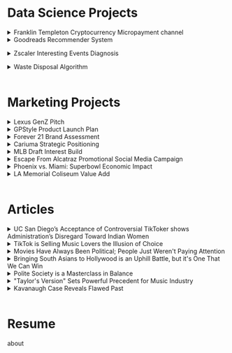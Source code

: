 # Data Science Projects 
<details>
<summary> Franklin Templeton Cryptocurrency Micropayment channel </summary>
 
Check out the [Project Website](https://medhaupadhyay.github.io/Micropayment-Channel-Public-Website/)!

<img src="https://github.com/medhaupadhyay/portfolio/assets/81603081/f4406e0b-a3d1-44b2-8044-a816f608e366">
<br> </details>


<details>
<summary>Goodreads Recommender System</summary>
<img src="https://github.com/medhaupadhyay/portfolio/assets/81603081/56c7f3ab-0128-4e8b-b57c-1f447fb6c79b" style="height:400px;">
<img src="https://github.com/medhaupadhyay/portfolio/assets/81603081/f9d1cdac-06e2-4ea4-bf5d-8ce00ad02fa2" style="height:400px;">
 <img src="https://github.com/medhaupadhyay/portfolio/assets/81603081/edbe09fa-55db-4ed4-93a6-5f176b903d13" style="height:400px;">
 <img src="https://github.com/medhaupadhyay/portfolio/assets/81603081/df07aee6-e502-43a3-9046-f099a7f35091" style="height:400px;">
 <img src="https://github.com/medhaupadhyay/portfolio/assets/81603081/328dd6e2-120a-4731-9db2-ec671415ef19" style="height:400px;">
 <img src="https://github.com/medhaupadhyay/portfolio/assets/81603081/b8a2d88a-a6a6-4c7b-8022-7efcfb1be5e2" style="height:400px;">
 <img src="https://github.com/medhaupadhyay/portfolio/assets/81603081/0670e8ed-6a0f-41b6-bf67-ac8895bddb9f" style="height:400px;">
 <img src="https://github.com/medhaupadhyay/portfolio/assets/81603081/20f40eae-2dbf-44a0-8e4a-9e89659ce6e1" style="height:400px;">
  <img src="https://github.com/medhaupadhyay/portfolio/assets/81603081/c45231df-8faf-4700-a6b7-c8292932457d" style="height:400px;">
 <img src="https://github.com/medhaupadhyay/portfolio/assets/81603081/eeaec8fa-f11d-4523-a623-0e2d4785225d" style="height:400px;">
 <img src="https://github.com/medhaupadhyay/portfolio/assets/81603081/652834a2-7d2d-4acc-9661-749d351f19b7" style="height:400px;">
 <img src="https://github.com/medhaupadhyay/portfolio/assets/81603081/b88199e2-5270-42c7-b4ca-011e15414397" style="height:400px;">
 <img src="https://github.com/medhaupadhyay/portfolio/assets/81603081/ba95b7c4-d58a-4a1a-b8af-f084b03f2181" style="height:400px;">
 
 <br></details>


<details>
<summary>Zscaler Interesting Events Diagnosis</summary>
<img src="https://github.com/medhaupadhyay/portfolio/assets/81603081/3e7a37b2-e0bf-485e-9307-7003df74ca09" style="height:400px;">
<img src="https://github.com/medhaupadhyay/portfolio/assets/81603081/bab4269a-8992-4e54-993a-e9cbd2f14dad" style="height:400px;">
<img src="https://github.com/medhaupadhyay/portfolio/assets/81603081/80ec5112-b085-4e81-b947-308d72be2deb" style="height:400px;">
<img src="https://github.com/medhaupadhyay/portfolio/assets/81603081/b5ff1312-cb0c-4dcb-be4f-70b08fb23794" style="height:400px;">
<img src="https://github.com/medhaupadhyay/portfolio/assets/81603081/8377e130-0048-4e38-884b-6d5b31f3918b" style="height:400px;">
<img src="https://github.com/medhaupadhyay/portfolio/assets/81603081/31d41596-c219-45e7-b496-5bd5ccc1fd5b" style="height:400px;">
<img src="https://github.com/medhaupadhyay/portfolio/assets/81603081/78ea7bb3-1e6c-475a-bc5e-e6be57eab4d5" style="height:400px;">
<img src="https://github.com/medhaupadhyay/portfolio/assets/81603081/3619884a-7c59-41f9-9676-23f4c8217e94" style="height:400px;">
<img src="https://github.com/medhaupadhyay/portfolio/assets/81603081/b98f1b94-94a9-425e-bcd9-ed8f23ef38ea" style="height:400px;">
<img src="https://github.com/medhaupadhyay/portfolio/assets/81603081/30c8d5bf-6ec4-4835-87f8-bc565bc744bc" style="height:400px;">
<img src="https://github.com/medhaupadhyay/portfolio/assets/81603081/abdd3720-24db-44c9-adfd-964558c3aac6" style="height:400px;">
<img src="https://github.com/medhaupadhyay/portfolio/assets/81603081/67c20db9-f880-4ea6-867a-a916bfe781d2" style="height:400px;">
<img src="https://github.com/medhaupadhyay/portfolio/assets/81603081/c12fbcbc-278f-4ab0-8b60-5c423b9dc8e5" style="height:400px;">
<img src="https://github.com/medhaupadhyay/portfolio/assets/81603081/f254f210-0652-496b-a125-57835617022c" style="height:400px;">
<img src="https://github.com/medhaupadhyay/portfolio/assets/81603081/5796829a-c8a9-41f5-b62a-9bc7da5a76b1" style="height:400px;">
<img src="https://github.com/medhaupadhyay/portfolio/assets/81603081/6f57f1dc-5d8f-467a-9bdc-73d6e42d67c1" style="height:400px;">
<img src="https://github.com/medhaupadhyay/portfolio/assets/81603081/51817dbb-e72b-45a4-896d-fc2ce0a79319" style="height:400px;">
<img src="https://github.com/medhaupadhyay/portfolio/assets/81603081/3e4c7444-2033-465e-ac92-05a1f508e46f" style="height:400px;">


 <br></details>


<details>
<summary>Waste Disposal Algorithm</summary>
<img src="https://github.com/medhaupadhyay/portfolio/assets/81603081/6c8e421a-7ef2-41ba-acc9-6d90be32507b" style="height:400px;">
<img src="https://github.com/medhaupadhyay/portfolio/assets/81603081/4eb88d61-f5fa-4612-a12f-b61c75856a7a" style="height:400px;">
<img src="https://github.com/medhaupadhyay/portfolio/assets/81603081/1e3cd897-26b6-4c3b-8bd6-39241bbe40ca" style="height:400px;">
<img src="https://github.com/medhaupadhyay/portfolio/assets/81603081/57031355-996a-4b7e-af4d-ee0affd74e19" style="height:400px;">
<img src="https://github.com/medhaupadhyay/portfolio/assets/81603081/273c9106-66f1-4ff3-8c72-e2b46b3133ee" style="height:400px;">
<img src="https://github.com/medhaupadhyay/portfolio/assets/81603081/a8ff1f23-bd20-41e7-93ff-46032a43bbf0" style="height:400px;">
<img src="https://github.com/medhaupadhyay/portfolio/assets/81603081/9f752ac3-7504-44fc-93cb-48d572f367ad" style="height:400px;">
<img src="https://github.com/medhaupadhyay/portfolio/assets/81603081/b36394b1-933a-4c61-920e-20414a4a66d2" style="height:400px;">
<img src="https://github.com/medhaupadhyay/portfolio/assets/81603081/c8ab7d61-490a-49ad-b7a2-719bba4a0a39" style="height:400px;">
<img src="https://github.com/medhaupadhyay/portfolio/assets/81603081/3d42e23b-7e61-4cf8-a1b5-776e0d1613ae" style="height:400px;">
<img src="https://github.com/medhaupadhyay/portfolio/assets/81603081/152c2a30-a70e-4d85-a3e6-3edfffea2fe2" style="height:400px;">
 
 <br>
</details>
<br>

# Marketing Projects 
<details>
<summary> Lexus GenZ Pitch </summary>
about 
 <br>
 <br></details>

<details>
<summary> GPStyle Product Launch Plan </summary>
about 
 <br>
 <br></details>

<details>
<summary> Forever 21 Brand Assessment </summary>
about 
 <br>
 <br></details>

 <details>
<summary> Cariuma Strategic Positioning </summary>
about 
 <br>
 <br></details>

 <details>
<summary> MLB Draft Interest Build </summary>
about 
 <br>
 <br></details>

<details>
<summary> Escape From Alcatraz Promotional Social Media Campaign </summary>
about 
 <br>
 <br></details>

 <details>
<summary> Phoenix vs. Miami: Superbowl Economic Impact </summary>
about 
 <br>
 <br></details>

 <details>
<summary> LA Memorial Coliseum Value Add </summary>
about 
 <br>
 <br></details> <br>

# Articles 
<details>
<summary> UC San Diego’s Acceptance of Controversial TikToker shows Administration’s Disregard Toward Indian Women </summary>
about 
 <br>
 <br></details>

 <details>
<summary>  TikTok is Selling Music Lovers the Illusion of Choice </summary>
about 
 <br>
 <br></details>

 <details>
<summary> Movies Have Always Been Political; People Just Weren't Paying Attention </summary>
about 
 <br>
 <br></details>

 <details>
<summary> Bringing South Asians to Hollywood is an Uphill Battle, but it's One That We Can Win  </summary>
about 
 <br>
 <br></details>

 <details>
<summary> Polite Society is a Masterclass in Balance </summary>
about 
 <br>
 <br></details>

 <details>
<summary> "Taylor's Version" Sets Powerful Precedent for Music Industry </summary>
about 
 <br>
 <br></details>

 <details>
<summary> Kavanaugh Case Reveals Flawed Past </summary>
about 
 <br>
 <br></details>
 <br>

 # Resume
about
